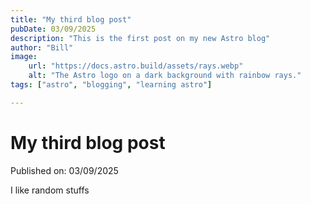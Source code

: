 ```yaml
---
title: "My third blog post"
pubDate: 03/09/2025
description: "This is the first post on my new Astro blog"
author: "Bill"
image:
    url: "https://docs.astro.build/assets/rays.webp"
    alt: "The Astro logo on a dark background with rainbow rays."
tags: ["astro", "blogging", "learning astro"]

---
```


# My third blog post

Published on: 03/09/2025

I like random stuffs